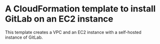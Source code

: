 # A CloudFormation template to install GitLab on an EC2 instance

This template creates a VPC and an EC2 instance with a self-hosted instance of GitLab.




